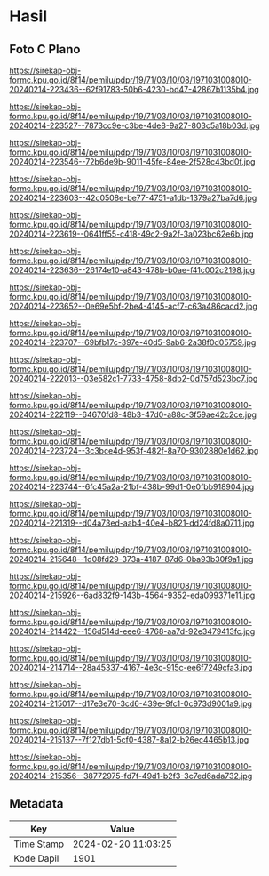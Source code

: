 # Hasil

## Foto C Plano

https://sirekap-obj-formc.kpu.go.id/8f14/pemilu/pdpr/19/71/03/10/08/1971031008010-20240214-223436--62f91783-50b6-4230-bd47-42867b1135b4.jpg

https://sirekap-obj-formc.kpu.go.id/8f14/pemilu/pdpr/19/71/03/10/08/1971031008010-20240214-223527--7873cc9e-c3be-4de8-9a27-803c5a18b03d.jpg

https://sirekap-obj-formc.kpu.go.id/8f14/pemilu/pdpr/19/71/03/10/08/1971031008010-20240214-223546--72b6de9b-9011-45fe-84ee-2f528c43bd0f.jpg

https://sirekap-obj-formc.kpu.go.id/8f14/pemilu/pdpr/19/71/03/10/08/1971031008010-20240214-223603--42c0508e-be77-4751-a1db-1379a27ba7d6.jpg

https://sirekap-obj-formc.kpu.go.id/8f14/pemilu/pdpr/19/71/03/10/08/1971031008010-20240214-223619--0641ff55-c418-49c2-9a2f-3a023bc62e6b.jpg

https://sirekap-obj-formc.kpu.go.id/8f14/pemilu/pdpr/19/71/03/10/08/1971031008010-20240214-223636--26174e10-a843-478b-b0ae-f41c002c2198.jpg

https://sirekap-obj-formc.kpu.go.id/8f14/pemilu/pdpr/19/71/03/10/08/1971031008010-20240214-223652--0e69e5bf-2be4-4145-acf7-c63a486cacd2.jpg

https://sirekap-obj-formc.kpu.go.id/8f14/pemilu/pdpr/19/71/03/10/08/1971031008010-20240214-223707--69bfb17c-397e-40d5-9ab6-2a38f0d05759.jpg

https://sirekap-obj-formc.kpu.go.id/8f14/pemilu/pdpr/19/71/03/10/08/1971031008010-20240214-222013--03e582c1-7733-4758-8db2-0d757d523bc7.jpg

https://sirekap-obj-formc.kpu.go.id/8f14/pemilu/pdpr/19/71/03/10/08/1971031008010-20240214-222119--64670fd8-48b3-47d0-a88c-3f59ae42c2ce.jpg

https://sirekap-obj-formc.kpu.go.id/8f14/pemilu/pdpr/19/71/03/10/08/1971031008010-20240214-223724--3c3bce4d-953f-482f-8a70-9302880e1d62.jpg

https://sirekap-obj-formc.kpu.go.id/8f14/pemilu/pdpr/19/71/03/10/08/1971031008010-20240214-223744--6fc45a2a-21bf-438b-99d1-0e0fbb918904.jpg

https://sirekap-obj-formc.kpu.go.id/8f14/pemilu/pdpr/19/71/03/10/08/1971031008010-20240214-221319--d04a73ed-aab4-40e4-b821-dd24fd8a0711.jpg

https://sirekap-obj-formc.kpu.go.id/8f14/pemilu/pdpr/19/71/03/10/08/1971031008010-20240214-215648--1d08fd29-373a-4187-87d6-0ba93b30f9a1.jpg

https://sirekap-obj-formc.kpu.go.id/8f14/pemilu/pdpr/19/71/03/10/08/1971031008010-20240214-215926--6ad832f9-143b-4564-9352-eda099371e11.jpg

https://sirekap-obj-formc.kpu.go.id/8f14/pemilu/pdpr/19/71/03/10/08/1971031008010-20240214-214422--156d514d-eee6-4768-aa7d-92e3479413fc.jpg

https://sirekap-obj-formc.kpu.go.id/8f14/pemilu/pdpr/19/71/03/10/08/1971031008010-20240214-214714--28a45337-4167-4e3c-915c-ee6f7249cfa3.jpg

https://sirekap-obj-formc.kpu.go.id/8f14/pemilu/pdpr/19/71/03/10/08/1971031008010-20240214-215017--d17e3e70-3cd6-439e-9fc1-0c973d9001a9.jpg

https://sirekap-obj-formc.kpu.go.id/8f14/pemilu/pdpr/19/71/03/10/08/1971031008010-20240214-215137--7f127db1-5cf0-4387-8a12-b26ec4465b13.jpg

https://sirekap-obj-formc.kpu.go.id/8f14/pemilu/pdpr/19/71/03/10/08/1971031008010-20240214-215356--38772975-fd7f-49d1-b2f3-3c7ed6ada732.jpg


## Metadata

| Key        | Value               |
| ---------- | ------------------- |
| Time Stamp | 2024-02-20 11:03:25 |
| Kode Dapil | 1901                |




